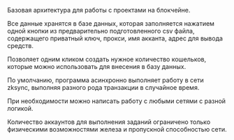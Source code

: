 Базовая архитектура для работы с проектами на блокчейне.

Все данные хранятся в базе данных, которая заполняется нажатием одной кнопки из предварительно подготовленного csv файла, содержащего приватный ключ, прокси, имя акканта, адрес для вывода средств.

Позволяет одним кликом создать нужное количество кошельков, которые можно использовать для внесения в базу данных.

По умолчанию, программа асинхронно выполняет работу в сети zksync, выполняя разного рода транзакции в случайное время.

При необходимости можно написать работу с любыми сетями с разной логикой.

Количество аккаунтов для выполнения заданий ограничено только физическими возможностями железа и пропускной способностью сети.
